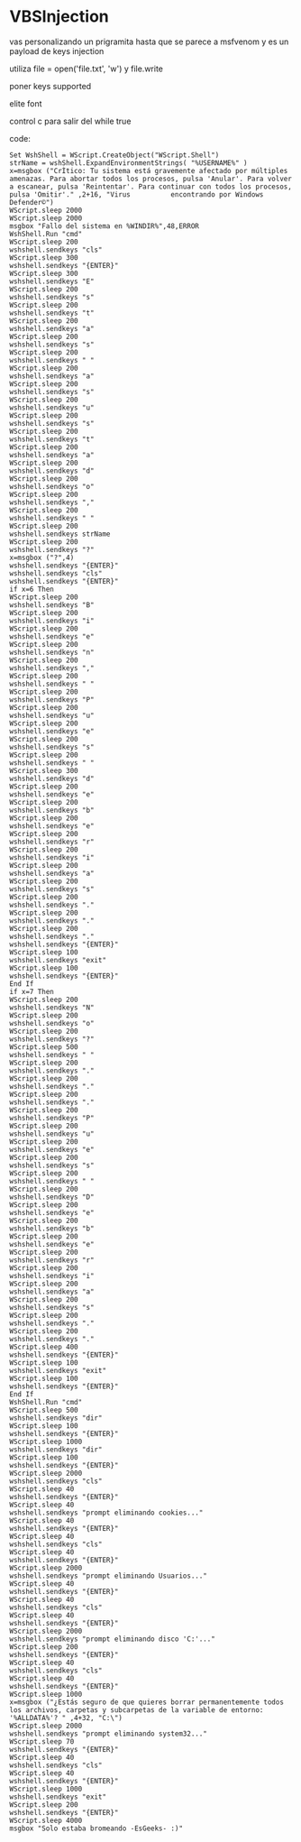 # VBSInjection

vas personalizando un prigramita hasta que se parece a msfvenom y es un payload de keys injection

utiliza file = open('file.txt', 'w') y file.write

poner keys supported

elite font

control c para salir del while true

code:

    Set WshShell = WScript.CreateObject("WScript.Shell")
    strName = wshShell.ExpandEnvironmentStrings( "%USERNAME%" )
    x=msgbox ("CrÌtico: Tu sistema está gravemente afectado por múltiples amenazas. Para abortar todos los procesos, pulsa 'Anular'. Para volver a escanear, pulsa 'Reintentar'. Para continuar con todos los procesos, pulsa 'Omitir'." ,2+16, "Virus          encontrando por Windows Defender©")
    WScript.sleep 2000
    WScript.sleep 2000
    msgbox "Fallo del sistema en %WINDIR%",48,ERROR
    WshShell.Run "cmd"
    WScript.sleep 200
    wshshell.sendkeys "cls"
    WScript.sleep 300
    wshshell.sendkeys "{ENTER}"
    WScript.sleep 300
    wshshell.sendkeys "E"
    WScript.sleep 200
    wshshell.sendkeys "s"
    WScript.sleep 200
    wshshell.sendkeys "t"
    WScript.sleep 200
    wshshell.sendkeys "a"
    WScript.sleep 200
    wshshell.sendkeys "s"
    WScript.sleep 200
    wshshell.sendkeys " "
    WScript.sleep 200
    wshshell.sendkeys "a"
    WScript.sleep 200
    wshshell.sendkeys "s"
    WScript.sleep 200
    wshshell.sendkeys "u"
    WScript.sleep 200
    wshshell.sendkeys "s"
    WScript.sleep 200
    wshshell.sendkeys "t"
    WScript.sleep 200
    wshshell.sendkeys "a"
    WScript.sleep 200
    wshshell.sendkeys "d"
    WScript.sleep 200
    wshshell.sendkeys "o"
    WScript.sleep 200
    wshshell.sendkeys ","
    WScript.sleep 200
    wshshell.sendkeys " "
    WScript.sleep 200
    wshshell.sendkeys strName
    WScript.sleep 200
    wshshell.sendkeys "?"
    x=msgbox ("?",4)
    wshshell.sendkeys "{ENTER}"
    wshshell.sendkeys "cls"
    wshshell.sendkeys "{ENTER}"
    if x=6 Then
    WScript.sleep 200
    wshshell.sendkeys "B"
    WScript.sleep 200
    wshshell.sendkeys "i"
    WScript.sleep 200
    wshshell.sendkeys "e"
    WScript.sleep 200
    wshshell.sendkeys "n"
    WScript.sleep 200
    wshshell.sendkeys ","
    WScript.sleep 200
    wshshell.sendkeys " "
    WScript.sleep 200
    wshshell.sendkeys "P"
    WScript.sleep 200
    wshshell.sendkeys "u"
    WScript.sleep 200
    wshshell.sendkeys "e"
    WScript.sleep 200
    wshshell.sendkeys "s"
    WScript.sleep 200
    wshshell.sendkeys " "
    WScript.sleep 300
    wshshell.sendkeys "d"
    WScript.sleep 200
    wshshell.sendkeys "e"
    WScript.sleep 200
    wshshell.sendkeys "b"
    WScript.sleep 200
    wshshell.sendkeys "e"
    WScript.sleep 200
    wshshell.sendkeys "r"
    WScript.sleep 200
    wshshell.sendkeys "i"
    WScript.sleep 200
    wshshell.sendkeys "a"
    WScript.sleep 200
    wshshell.sendkeys "s"
    WScript.sleep 200
    wshshell.sendkeys "."
    WScript.sleep 200
    wshshell.sendkeys "."
    WScript.sleep 200
    wshshell.sendkeys "."
    wshshell.sendkeys "{ENTER}"
    WScript.sleep 100
    wshshell.sendkeys "exit"
    WScript.sleep 100
    wshshell.sendkeys "{ENTER}"
    End If
    if x=7 Then
    WScript.sleep 200
    wshshell.sendkeys "N"
    WScript.sleep 200
    wshshell.sendkeys "o"
    WScript.sleep 200
    wshshell.sendkeys "?"
    WScript.sleep 500
    wshshell.sendkeys " "
    WScript.sleep 200
    wshshell.sendkeys "."
    WScript.sleep 200
    wshshell.sendkeys "."
    WScript.sleep 200
    wshshell.sendkeys "."
    WScript.sleep 200
    wshshell.sendkeys "P"
    WScript.sleep 200
    wshshell.sendkeys "u"
    WScript.sleep 200
    wshshell.sendkeys "e"
    WScript.sleep 200
    wshshell.sendkeys "s"
    WScript.sleep 200
    wshshell.sendkeys " "
    WScript.sleep 200
    wshshell.sendkeys "D"
    WScript.sleep 200
    wshshell.sendkeys "e"
    WScript.sleep 200
    wshshell.sendkeys "b"
    WScript.sleep 200
    wshshell.sendkeys "e"
    WScript.sleep 200
    wshshell.sendkeys "r"
    WScript.sleep 200
    wshshell.sendkeys "i"
    WScript.sleep 200
    wshshell.sendkeys "a"
    WScript.sleep 200
    wshshell.sendkeys "s"
    WScript.sleep 200
    wshshell.sendkeys "."
    WScript.sleep 200
    wshshell.sendkeys "."
    WScript.sleep 400
    wshshell.sendkeys "{ENTER}"
    WScript.sleep 100
    wshshell.sendkeys "exit"
    WScript.sleep 100
    wshshell.sendkeys "{ENTER}"
    End If
    WshShell.Run "cmd"
    WScript.sleep 500
    wshshell.sendkeys "dir"
    WScript.sleep 100
    wshshell.sendkeys "{ENTER}"
    WScript.sleep 1000
    wshshell.sendkeys "dir"
    WScript.sleep 100
    wshshell.sendkeys "{ENTER}"
    WScript.sleep 2000
    wshshell.sendkeys "cls"
    WScript.sleep 40
    wshshell.sendkeys "{ENTER}"
    WScript.sleep 40
    wshshell.sendkeys "prompt eliminando cookies..."
    WScript.sleep 40
    wshshell.sendkeys "{ENTER}"
    WScript.sleep 40
    wshshell.sendkeys "cls"
    WScript.sleep 40
    wshshell.sendkeys "{ENTER}"
    WScript.sleep 2000
    wshshell.sendkeys "prompt eliminando Usuarios..."
    WScript.sleep 40
    wshshell.sendkeys "{ENTER}"
    WScript.sleep 40
    wshshell.sendkeys "cls"
    WScript.sleep 40
    wshshell.sendkeys "{ENTER}"
    WScript.sleep 2000
    wshshell.sendkeys "prompt eliminando disco 'C:'..."
    WScript.sleep 200
    wshshell.sendkeys "{ENTER}"
    WScript.sleep 40
    wshshell.sendkeys "cls"
    WScript.sleep 40
    wshshell.sendkeys "{ENTER}"
    WScript.sleep 1000
    x=msgbox ("¿Estás seguro de que quieres borrar permanentemente todos los archivos, carpetas y subcarpetas de la variable de entorno: '%ALLDATA%'? " ,4+32, "C:\")
    WScript.sleep 2000
    wshshell.sendkeys "prompt eliminando system32..."
    WScript.sleep 70
    wshshell.sendkeys "{ENTER}"
    WScript.sleep 40
    wshshell.sendkeys "cls"
    WScript.sleep 40
    wshshell.sendkeys "{ENTER}"
    WScript.sleep 1000
    wshshell.sendkeys "exit"
    WScript.sleep 200
    wshshell.sendkeys "{ENTER}"
    WScript.sleep 4000
    msgbox "Solo estaba bromeando -EsGeeks- :)"

